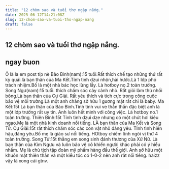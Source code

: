 ```yaml
---
title: "12 chòm sao và tuổi thơ ngập nắng."
date: 2025-06-12T14:21:08Z
slug: 12-chom-sao-va-tuoi-tho-ngap-nang
draft: false
---
```


## 12 chòm sao và tuổi thơ ngập nắng.

## ngay buon

Ô là la em post típ nè
Bảo Bình(nam):15 tuổi.Rất thích chế tạo những thứ rất kỳ quái.là bạn thân của Ma Kết.Tính tình dzui nhộn,hài hước.Là 1 lớp phó trách nhiệm.Bố là một nhà bác học lừng lẫy. Là hotboy no.2 toàn trường.
Song Ngư(nam):15 tuổi. thích chăm sóc cây cảnh nhỏ. Rất giỏi làm thú nhồi bông.Là bạn thân của Cự Giải. Rất yêu thích và tích cực trong công cuộc bảo vệ môi trường.Là một anh chàng sở hữu 1 gương mặt rất chi là baby.
Ma Kết:15t Là bạn thân của Bảo Bình.Tính tình vui ve thẳn thắn đặc biệt anh là một lớp trưởng rất uy tín. Anh luôn hết mình với công việc. Là hotboy no.1 toàn trường.
Thiên Bình:15t Tính tình dzui dze nhưng có một chút hơi kiêu ngạo.Mẹ là một nhà kinh doanh nổi tiếng. LÀ bạn thân của Ma Kết và Song Tử.
Cự Giải:15t rất thích chăm sóc các con vật nhỏ đáng yêu. TÍnh tình hiền hậu,đáng yêu.Bố mẹ là giáo sư nổi tiếng. HOtboy chiếm lĩnh ngôi vị thứ 4 toàn trường.
Song Tử:15t thằng em song sinh đánh thương của Xử Nữ. Là bạn thân của Kim Ngưu và luôn bảo vệ cô khiến người khác phải có ý hiểu nhầm. Mẹ là chủ tịch tập đoàn mỹ phẩm hàng đầu thế giới. Anh sở hữu một khuôn mặt thiên thần và một kiểu tóc có 1-0-2 nên anh rất nổi tiếng.
haizz vậy là xong cái gtnv.